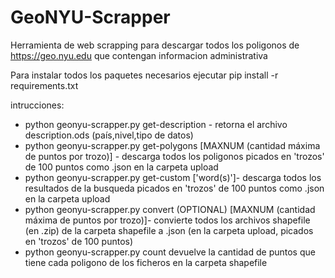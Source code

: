 GeoNYU-Scrapper
===============

Herramienta de web scrapping para descargar todos los poligonos de https://geo.nyu.edu que contengan informacion administrativa

Para instalar todos los paquetes necesarios ejecutar pip install -r requirements.txt

intrucciones:
* python geonyu-scrapper.py get-description - retorna el archivo description.ods (país,nivel,tipo de datos)
* python geonyu-scrapper.py get-polygons [MAXNUM (cantidad máxima de puntos por trozo)] - descarga todos los poligonos picados en 'trozos' de 100 puntos como .json en la carpeta upload 
* python geonyu-scrapper.py get-custom ['word(s)']- descarga todos los resultados de la busqueda picados en 'trozos' de 100 puntos como .json en la carpeta upload 
* python geonyu-scrapper.py convert (OPTIONAL) [MAXNUM (cantidad máxima de puntos por trozo)]- convierte todos los archivos shapefile (en .zip) de la carpeta shapefile a .json (en la carpeta upload, picados en 'trozos' de 100 puntos)
* python geonyu-scrapper.py count devuelve la cantidad de puntos que tiene cada poligono de los ficheros en la carpeta shapefile
